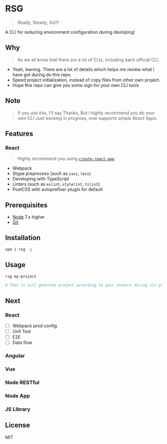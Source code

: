 # RSG
> Ready, Steady, Go!!!

A CLI for reducing environment configuration during devloping!

## Why
> As we all know that there are a lot of CLIs, including each official CLI.

- Yeah, leaning. There are a lot of details which helps me review what I have got during do this repo.
- Speed project initialization, instead of copy files from other own project.
- Hope this repo can give you some sign for your own CLI tools

## Note
> If you use this, I'll say Thanks, But I highly recommend you do your own CLI
*Just working in progress, now supports simple React Apps.*

## Features
### React
> Highly recommend you using [`create-react-app`](https://github.com/facebookincubator/create-react-app)

- Webpack
- Stype preprocess (such as `sass`, `less`)
- Developing with TypeScript
- Linters (such as `eslint`, `stylelint`, `tslint`)
- PostCSS with autoprefixer plugin for default

## Prerequisites
- [Node](https://nodejs.org/en/) 7.x higher
- [Git](https://git-scm.com/)

## Installation
```bash
npm i rsg -g
```

## Usage
```bash
rsg my-project

# Then it will generate project according to your answers during its prompts
```

## Next
### React
- [ ] Webpack prod config
- [ ] Unit Test
- [ ] E2E
- [ ] Data flow

### Angular

### Vue

### Node RESTful

### Node App

### JS Library

## License
MIT
